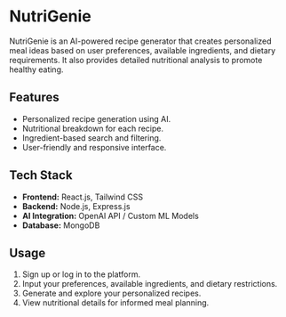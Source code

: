 # NutriGenie

NutriGenie is an AI-powered recipe generator that creates personalized meal ideas based on user preferences, available ingredients, and dietary requirements. It also provides detailed nutritional analysis to promote healthy eating.

## Features
- Personalized recipe generation using AI.
- Nutritional breakdown for each recipe.
- Ingredient-based search and filtering.
- User-friendly and responsive interface.

## Tech Stack
- **Frontend:** React.js, Tailwind CSS
- **Backend:** Node.js, Express.js
- **AI Integration:** OpenAI API / Custom ML Models
- **Database:** MongoDB

## Usage
1. Sign up or log in to the platform.
2. Input your preferences, available ingredients, and dietary restrictions.
3. Generate and explore your personalized recipes.
4. View nutritional details for informed meal planning.

